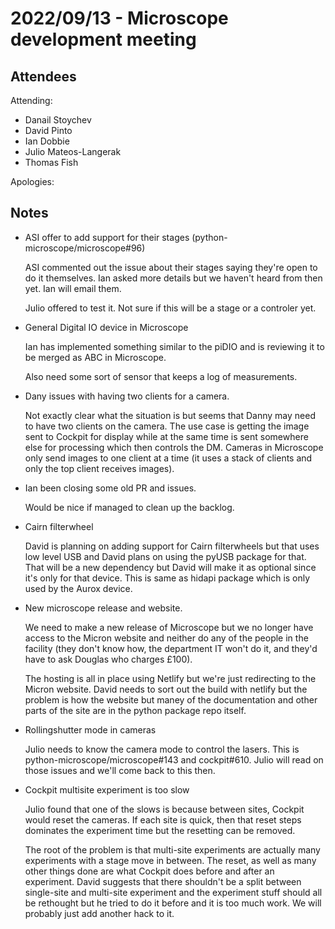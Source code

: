 # 2022/09/13 - Microscope development meeting

## Attendees

Attending:

- Danail Stoychev
- David Pinto
- Ian Dobbie
- Julio Mateos-Langerak
- Thomas Fish

Apologies:

## Notes

* ASI offer to add support for their stages (python-microscope/microscope#96)

  ASI commented out the issue about their stages saying they're open
  to do it themselves.  Ian asked more details but we haven't heard
  from then yet.  Ian will email them.

  Julio offered to test it.  Not sure if this will be a stage or a
  controler yet.

* General Digital IO device in Microscope

  Ian has implemented something similar to the piDIO and is reviewing
  it to be merged as ABC in Microscope.

  Also need some sort of sensor that keeps a log of measurements.

* Dany issues with having two clients for a camera.

  Not exactly clear what the situation is but seems that Danny may
  need to have two clients on the camera.  The use case is getting the
  image sent to Cockpit for display while at the same time is sent
  somewhere else for processing which then controls the DM.  Cameras
  in Microscope only send images to one client at a time (it uses a
  stack of clients and only the top client receives images).

* Ian been closing some old PR and issues.

  Would be nice if managed to clean up the backlog.

* Cairn filterwheel

  David is planning on adding support for Cairn filterwheels but that
  uses low level USB and David plans on using the pyUSB package for
  that.  That will be a new dependency but David will make it as
  optional since it's only for that device.  This is same as hidapi
  package which is only used by the Aurox device.

* New microscope release and website.

  We need to make a new release of Microscope but we no longer have
  access to the Micron website and neither do any of the people in the
  facility (they don't know how, the department IT won't do it, and
  they'd have to ask Douglas who charges £100).

  The hosting is all in place using Netlify but we're just redirecting
  to the Micron website.  David needs to sort out the build with
  netlify but the problem is how the website but maney of the
  documentation and other parts of the site are in the python package
  repo itself.

* Rollingshutter mode in cameras

  Julio needs to know the camera mode to control the lasers.  This is
  python-microscope/microscope#143 and cockpit#610.  Julio will read
  on those issues and we'll come back to this then.

* Cockpit multisite experiment is too slow

  Julio found that one of the slows is because between sites, Cockpit
  would reset the cameras.  If each site is quick, then that reset
  steps dominates the experiment time but the resetting can be removed.

  The root of the problem is that multi-site experiments are actually
  many experiments with a stage move in between.  The reset, as well
  as many other things done are what Cockpit does before and after an
  experiment.  David suggests that there shouldn't be a split between
  single-site and multi-site experiment and the experiment stuff
  should all be rethought but he tried to do it before and it is too
  much work.  We will probably just add another hack to it.
